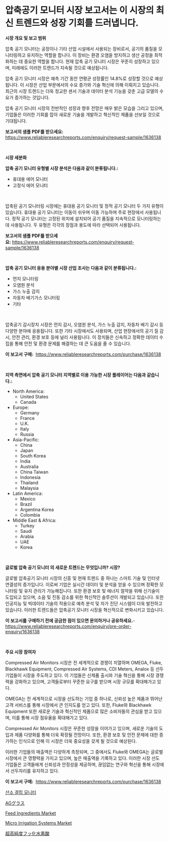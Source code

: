 <p><h1>압축공기 모니터 시장 보고서는 이 시장의 최신 트렌드와 성장 기회를 드러냅니다.</h1></p><p><strong>시장 개요 및 보고 범위</strong></p>
<p><p>압축 공기 모니터는 공장이나 기타 산업 시설에서 사용되는 장비로서, 공기의 품질을 모니터링하고 유지하는 역할을 합니다. 이 장비는 환경 오염을 방지하고 생산 공정을 최적화하는 데 중요한 역할을 합니다. 현재 압축 공기 모니터 시장은 꾸준히 성장하고 있으며, 미래에도 이러한 트렌드가 지속될 것으로 예상됩니다. </p><p>압축 공기 모니터 시장은 예측 기간 동안 연평균 성장률인 14.8%로 성장할 것으로 예상됩니다. 이 시장은 산업 부문에서의 수요 증가와 기술 혁신에 의해 이뤄지고 있습니다. 최근의 시장 트렌드는 더욱 정교한 센서 기술과 데이터 분석 기능을 갖춘 고급 모델의 수요가 증가하는 것입니다.</p><p>압축 공기 모니터 시장의 전반적인 성장과 향후 전망은 매우 밝은 모습을 그리고 있으며, 기업들은 이러한 기회를 잡아 새로운 기술을 개발하고 혁신적인 제품을 선보일 것으로 기대됩니다.</p></p>
<p><strong>보고서의 샘플 PDF를 받으세요:</strong> <a href="https://www.reliableresearchreports.com/enquiry/request-sample/1636138">https://www.reliableresearchreports.com/enquiry/request-sample/1636138</a></p>
<p>&nbsp;</p>
<p><strong>시장 세분화</strong></p>
<p><strong>압축 공기 모니터 유형별 시장 분석은 다음과 같이 분류됩니다.:</strong></p>
<p><ul><li>휴대용 에어 모니터</li><li>고정식 에어 모니터</li></ul></p>
<p>&nbsp;</p>
<p><p>압축된 공기 모니터링 시장에는 휴대용 공기 모니터 및 정적 공기 모니터 두 가지 유형이 있습니다. 휴대용 공기 모니터는 이동이 쉬우며 이동 가능하며 주로 현장에서 사용됩니다. 정적 공기 모니터는 고정된 위치에 설치되어 공기 품질을 지속적으로 모니터링하는데 사용됩니다. 두 유형은 각각의 장점과 용도에 따라 선택되어 사용됩니다.</p></p>
<p><strong>보고서의 샘플 PDF를 받으세요:</strong>&nbsp;<a href="https://www.reliableresearchreports.com/enquiry/request-sample/1636138">https://www.reliableresearchreports.com/enquiry/request-sample/1636138</a></p>
<p>&nbsp;</p>
<p><strong> 압축 공기 모니터 응용 분야별 시장 산업 조사는 다음과 같이 분류됩니다.:</strong></p>
<p><ul><li>먼지 모니터링</li><li>오염원 분석</li><li>가스 누출 감지</li><li>자동차 배기가스 모니터링</li><li>기타</li></ul></p>
<p>&nbsp;</p>
<p><p>압축공기 감시장치 시장은 먼지 감시, 오염원 분석, 가스 누출 감지, 자동차 배기 감시 등 다양한 분야에 응용됩니다. 또한 기타 시장에서도 사용되며, 산업 현장에서의 공기 질 감시, 안전 관리, 환경 보호 등에 널리 사용됩니다. 이 장치들은 신속하고 정확한 데이터 수집을 통해 안전 및 환경 문제를 해결하는 데 큰 도움을 줄 수 있습니다.</p></p>
<p><strong>이 보고서 구매:</strong>&nbsp; <a href="https://www.reliableresearchreports.com/purchase/1636138">https://www.reliableresearchreports.com/purchase/1636138</a></p>
<p>&nbsp;</p>
<p><strong>지역 측면에서 압축 공기 모니터 지역별로 이용 가능한 시장 플레이어는 다음과 같습니다.:</strong></p>
<p><ul>
    <li>
        North America:
        <ul>
            <li>United States</li>
            <li>Canada</li>
        </ul>
    </li>
    <li>
        Europe:
        <ul>
            <li>Germany</li>
            <li>France</li>
            <li>U.K.</li>
            <li>Italy</li>
            <li>Russia</li>
        </ul>
    </li>
    <li>
        Asia-Pacific:
        <ul>
            <li>China</li>
            <li>Japan</li>
            <li>South Korea</li>
            <li>India</li>
            <li>Australia</li>
            <li>China Taiwan</li>
            <li>Indonesia</li>
            <li>Thailand</li>
            <li>Malaysia</li>
        </ul>
    </li>
    <li>
        Latin America:
        <ul>
            <li>Mexico</li>
            <li>Brazil</li>
            <li>Argentina Korea</li>
            <li>Colombia</li>
        </ul>
    </li>
    <li>
        Middle East & Africa:
        <ul>
            <li>Turkey</li>
            <li>Saudi</li>
            <li>Arabia</li>
            <li>UAE</li>
            <li>Korea</li>
        </ul>
    </li>
    </ul></p>
<p>&nbsp;</p>
<p><strong>글로벌 압축 공기 모니터 의 새로운 트렌드는 무엇입니까? 시장?</strong></p>
<p><p>글로벌 압축공기 모니터 시장의 신흥 및 현재 트렌드 중 하나는 스마트 기술 및 인터넷 연결성의 증가입니다. 이로써 기업은 실시간 데이터 및 분석을 얻을 수 있으며 정확한 모니터링 및 유지 관리가 가능해집니다. 또한 환경 보호 및 에너지 절약을 위해 신기술이 도입되고 있으며, 소음 및 진동 감소를 위한 혁신적인 솔루션이 개발되고 있습니다. 또한 인공지능 및 빅데이터 기술의 적용으로 예측 분석 및 자가 진단 시스템이 더욱 발전하고 있습니다. 이러한 트렌드들은 압축공기 모니터 시장을 혁신적으로 변화시키고 있습니다.</p></p>
<p><strong>이 보고서를 구매하기 전에 궁금한 점이 있으면 문의하거나 공유하세요.</strong>- <a href="https://www.reliableresearchreports.com/enquiry/pre-order-enquiry/1636138">https://www.reliableresearchreports.com/enquiry/pre-order-enquiry/1636138</a></p>
<p>&nbsp;</p>
<p><strong>주요 시장 참여자</strong></p>
<p><p>Compressed Air Monitors 시장은 전 세계적으로 경쟁이 치열하며 OMEGA, Fluke, Blackhawk Equipment, Compressed Air Systems, CDI Meters, Analox 등 선두기업들이 시장을 주도하고 있다. 이 기업들은 신제품 출시와 기술 혁신을 통해 시장 경쟁력을 강화하고 있으며, 고객들로부터 꾸준한 요구를 받으며 시장 규모를 확대해가고 있다.</p><p>OMEGA는 전 세계적으로 시장을 선도하는 기업 중 하나로, 신뢰성 높은 제품과 뛰어난 고객 서비스를 통해 시장에서 큰 인지도를 얻고 있다. 또한, Fluke와 Blackhawk Equipment 또한 새로운 기술과 혁신적인 제품으로 많은 소비자들의 관심을 받고 있으며, 이를 통해 시장 점유율을 확대해가고 있다.</p><p>Compressed Air Monitors 시장은 꾸준한 성장을 이어가고 있으며, 새로운 기술의 도입과 제품 다양화를 통해 더욱 확장될 전망이다. 또한, 환경 보호 및 안전 문제에 대한 증가하는 인식으로 인해 이 시장은 더욱 중요성을 갖게 될 것으로 예상된다.</p><p>이러한 기업들의 매출액은 다양하게 측정되며, 그 중에서도 Fluke와 OMEGA는 글로벌 시장에서 큰 영향력을 가지고 있으며, 높은 매출액을 기록하고 있다. 이러한 시장 선도 기업들은 고객들에게 신뢰성과 안정성을 제공하며, 끊임없는 연구와 혁신을 통해 시장에서 선두자리를 유지하고 있다.</p></p>
<p><strong>이 보고서 구매:</strong>&nbsp;&nbsp;<a href="https://www.reliableresearchreports.com/purchase/1636138">https://www.reliableresearchreports.com/purchase/1636138</a></p>
<p><p><a href="https://github.com/mpodehpw07370073/Market-Research-Report-List-1/blob/main/70327847631.md">산소 결핍 모니터</a></p><p><a href="https://medium.com/@vivakuvalis2005/ag%E3%82%AC%E3%83%A9%E3%82%B9%E5%B8%82%E5%A0%B4-2031%E5%B9%B4%E3%81%BE%E3%81%A7%E3%81%AE%E6%88%90%E5%8A%9F%E3%82%92%E5%8F%8E%E3%82%81%E3%82%8B%E3%81%9F%E3%82%81%E3%81%AE%E3%83%93%E3%82%B8%E3%83%8D%E3%82%B9%E6%88%A6%E7%95%A5%E3%81%AE%E9%8D%B5-7fc95c8d919a">AGグラス</a></p><p><a href="https://issuu.com/reportprime-2/docs/feed-ingredients-market-size-2030.pptx">Feed Ingredients Market</a></p><p><a href="https://issuu.com/reportprime-2/docs/micro-irrigation-systems-market-size-2030.pptx">Micro Irrigation Systems Market</a></p><p><a href="https://medium.com/@charm854/%E8%B6%85%E9%AB%98%E7%B4%94%E5%BA%A6%E3%81%AE%E3%83%95%E3%83%83%E5%8C%96%E6%B0%B4%E7%B4%A0%E5%B8%82%E5%A0%B4%E5%B1%95%E6%9C%9B-%E6%A5%AD%E7%95%8C%E6%A6%82%E8%A6%81%E3%81%A8%E4%BA%88%E6%B8%AC-2024%E5%B9%B4%E3%81%8B%E3%82%892031%E5%B9%B4-b21bc6dc6fe5">超高純度フッ化水素酸</a></p></p>
